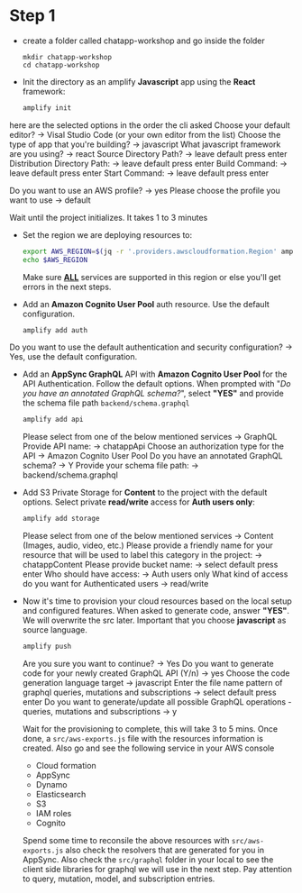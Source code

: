 # Step 1 

- create a folder called chatapp-workshop and go inside the folder

   ```
   mkdir chatapp-workshop   
   cd chatapp-workshop   
   ```

- Init the directory as an amplify **Javascript** app using the **React** framework:

   ```bash
   amplify init
   ```

here are the selected options in the order the cli asked
Choose your default editor? -> Visal Studio Code (or your own editor from the list)
Choose the type of app that you're building? -> javascript
What javascript framework are you using? -> react
Source Directory Path? -> leave default press enter
Distribution Directory Path: -> leave default press enter
Build Command: -> leave default press enter
Start Command: -> leave default press enter

Do you want to use an AWS profile? -> yes
Please choose the profile you want to use -> default

Wait until the project initializes. It takes 1 to 3 minutes

- Set the region we are deploying resources to:

   ```bash
   export AWS_REGION=$(jq -r '.providers.awscloudformation.Region' amplify/#current-cloud-backend/amplify-meta.json)
   echo $AWS_REGION
   ```

   Make sure [**ALL**](https://docs.aws.amazon.com/general/latest/gr/rande.html) services are supported in this region or else you'll get errors in the next steps.

- Add an **Amazon Cognito User Pool** auth resource. Use the default configuration.

   ```bash
   amplify add auth
   ```
Do you want to use the default authentication and security configuration? -> Yes, use the default configuration.

- Add an **AppSync GraphQL** API with **Amazon Cognito User Pool** for the API Authentication. Follow the default options. When prompted with "_Do you have an annotated GraphQL schema?_", select **"YES"** and provide the schema file path `backend/schema.graphql`

   ```bash
   amplify add api
   ```

   Please select from one of the below mentioned services -> GraphQL
   Provide API name: -> chatappApi
   Choose an authorization type for the API -> Amazon Cognito User Pool
   Do you have an annotated GraphQL schema? -> Y
   Provide your schema file path: -> backend/schema.graphql

- Add S3 Private Storage for **Content** to the project with the default options. Select private **read/write** access for **Auth users only**:

   ```bash
   amplify add storage
   ```

   Please select from one of the below mentioned services -> Content (Images, audio, video, etc.)
   Please provide a friendly name for your resource that will be used to label this category in the project: -> chatappContent
   Please provide bucket name: -> select default press enter
   Who should have access: -> Auth users only
   What kind of access do you want for Authenticated users -> read/write
  

- Now it's time to provision your cloud resources based on the local setup and configured features. When asked to generate code, answer **"YES"**. We will overwrite the src later. Important that you choose **javascript** as source language.

   ```bash
   amplify push
   ```

   Are you sure you want to continue? -> Yes
   Do you want to generate code for your newly created GraphQL API (Y/n) -> yes
   Choose the code generation language target -> javascript
   Enter the file name pattern of graphql queries, mutations and subscriptions -> select default press enter
   Do you want to generate/update all possible GraphQL operations - queries, mutations and subscriptions -> y


   Wait for the provisioning to complete, this will take 3 to 5 mins. Once done, a `src/aws-exports.js` file with the resources information is created. Also go and see the following service in your AWS console 

   - Cloud formation
   - AppSync
   - Dynamo
   - Elasticsearch
   - S3
   - IAM roles
   - Cognito

   Spend some time to reconsile the above resources with `src/aws-exports.js` also check the resolvers that are generated for you in AppSync. Also check the `src/graphql` folder in your local to see the client side libraries for graphql we will use in the next step. Pay attention to query, mutation, model, and subscription entries.